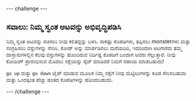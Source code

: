 --- challenge ---

## ಸವಾಲು: ನಿಮ್ಮ ಸ್ವಂತ ಆಟವನ್ನು ಅಭಿವೃದ್ಧಿಪಡಿಸಿ

ನಿಮ್ಮ ಸ್ವಂತ ಆಟವನ್ನು ರಚಿಸಲು ನೀವು ಕಲಿತದ್ದನ್ನು ಬಳಸಿ. ಸಾಕಷ್ಟು ಕೊಠಡಿಗಳು, ತಪ್ಪಿಸಲು monsterಗಳು ಮತ್ತು ಸಂಗ್ರಹಿಸಲು ವಸ್ತುಗಳನ್ನು ಸೇರಿಸಿ. ಕೋಡ್ ಅನ್ನು ಮಾರ್ಪಡಿಸಲು ಮರೆಯದಿರಿ, ಇದರಿಂದಾಗಿ ಆಟಗಾರರು ತಮ್ಮ ದಾಸ್ತಾನುಗಳಲ್ಲಿನ ಕೆಲವು ವಸ್ತುಗಳನ್ನು ಹೊಂದಿರುವ ನಿರ್ದಿಷ್ಟ ಕೊಠಡಿಗೆ ಬಂದಾಗ ಅವರು ಗೆಲ್ಲುತ್ತಾರೆ. ನೀವು ಕೋಡಿಂಗ್ ಪ್ರಾರಂಭಿಸುವ ಮೊದಲು ನಕ್ಷೆಯನ್ನು ಸ್ಕೆಚ್ ಮಾಡಿದರೆ ನಿಮಗೆ ಸಹಾಯ ಮಾಡಬಹುದು!

`go up` ಮತ್ತು `go down` ಟೈಪ್ ಮಾಡುವ ಮೂಲಕ ನಿಮ್ಮ ನಕ್ಷೆಗೆ ನೀವು ಮೆಟ್ಟಿಲುಗಳನ್ನು ಕೂಡ ಸೇರಿಸಬಹುದು ಮತ್ತು ಒಂದಕ್ಕಿಂತ ಹೆಚ್ಚು ಹಂತದ ಕೊಠಡಿಗಳನ್ನು ಹೊಂದಬಹುದು.

--- /challenge ---